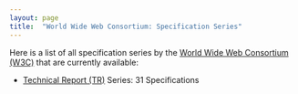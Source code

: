 ```yaml
---
layout: page
title:  "World Wide Web Consortium: Specification Series"
---
```


Here is a list of all specification series by the [World Wide Web Consortium (W3C)](http://www.w3.org/) that are currently available:

  * [Technical Report (TR)](TR) Series: 31 Specifications
